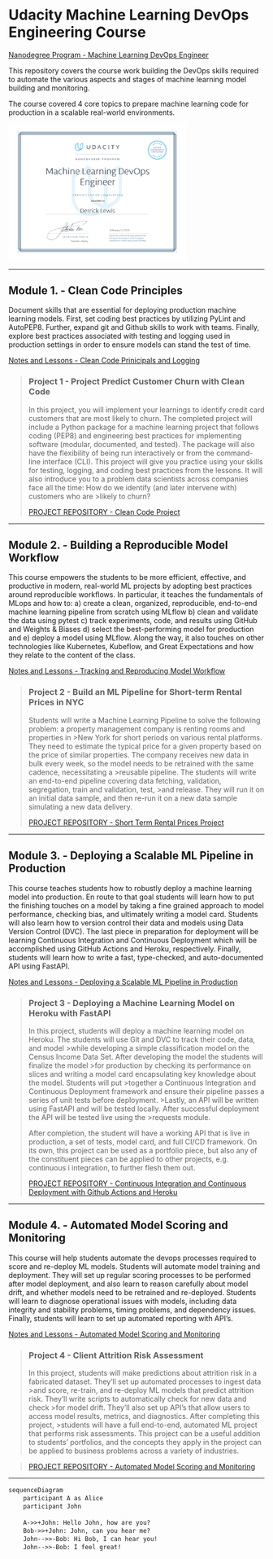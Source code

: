 Udacity Machine Learning DevOps Engineering Course
===============

[Nanodegree Program - Machine Learning DevOps Engineer](https://www.udacity.com/course/machine-learning-dev-ops-engineer-nanodegree--nd0821)

This repository covers the course work building the DevOps skills required to automate the various aspects and stages of machine learning model building and monitoring.

The course covered 4 core topics to prepare machine learning code for production in a scalable real-world environments.

<img src=certificate.png width="350">

---

## Module 1. - Clean Code Principles

Document skills that are essential for deploying production machine learning models. First, set coding best practices by utilizing PyLint and AutoPEP8. Further, expand git and Github skills to work with teams. Finally, explore best practices associated with testing and logging used in production settings in order to ensure models can stand the test of time.

[Notes and Lessons - Clean Code Prinicipals and Logging](1_CLEAN_CODE_PRINCIPLES)

>### Project 1 - Project Predict Customer Churn with Clean Code
>
>In this project, you will implement your learnings to identify credit card customers that are most likely to churn. The completed project will 
>include a Python package for a machine learning project that follows coding (PEP8) and engineering best practices for implementing software 
>(modular, documented, and tested). The package will also have the flexibility of being run interactively or from the command-line interface 
>(CLI). This project will give you practice using your skills for testing, logging, and coding best practices from the lessons. It will also 
>introduce you to a problem data scientists across companies face all the time: How do we identify (and later intervene with) customers who are >likely to churn?
>
>[PROJECT REPOSITORY - Clean Code Project](https://github.com/lewi0332/ML_DevOps_Clean_Code_Principles)

---

 ## Module 2. - Building a Reproducible Model Workflow

This course empowers the students to be more efficient, effective, and productive in modern, real-world ML projects by adopting best practices around reproducible workflows. In particular, it teaches the fundamentals of MLops and how to: a) create a clean, organized, reproducible, end-to-end machine learning pipeline from scratch using MLflow b) clean and validate the data using pytest c) track experiments, code, and results using GitHub and Weights & Biases d) select the best-performing model for production and e) deploy a model using MLflow. Along the way, it also touches on other technologies like Kubernetes, Kubeflow, and Great Expectations and how they relate to the content of the class.

[Notes and Lessons - Tracking and Reproducing Model Workflow](2_BUILDING_A_REPRODUCIBLE_MODEL_WORKFLOW)

>### Project 2 - Build an ML Pipeline for Short-term Rental Prices in NYC
>
>Students will write a Machine Learning Pipeline to solve the following problem: a property management company is renting rooms and properties in >New York for short periods on various rental platforms. They need to estimate the typical price for a given property based on the price of 
>similar properties. The company receives new data in bulk every week, so the model needs to be retrained with the same cadence, necessitating a >reusable pipeline. The students will write an end-to-end pipeline covering data fetching, validation, segregation, train and validation, test, >and release. They will run it on an initial data sample, and then re-run it on a new data sample simulating a new data delivery.
>
>[PROJECT REPOSITORY - Short Term Rental Prices Project](https://github.com/lewi0332/ML_DevOps_build_ml_pipeline_for_short_term_rental_prices)

---

## Module 3. - Deploying a Scalable ML Pipeline in Production

This course teaches students how to robustly deploy a machine learning model into production. En route to that goal students will learn how to put the finishing touches on a model by taking a fine grained approach to model performance, checking bias, and ultimately writing a model card. Students will also learn how to version control their data and models using Data Version Control (DVC). The last piece in preparation for deployment will be learning Continuous Integration and Continuous Deployment which will be accomplished using GitHub Actions and Heroku, respectively. Finally, students will learn how to write a fast, type-checked, and auto-documented API using FastAPI.

[Notes and Lessons - Deploying a Scalable ML Pipeline in Production](3_DEPLOYING_A_SCALABLE_ML_PIPELINE)

>### Project 3 - Deploying a Machine Learning Model on Heroku with FastAPI
>
>In this project, students will deploy a machine learning model on Heroku. The students will use Git and DVC to track their code, data, and model >while developing a simple classification model on the Census Income Data Set. After developing the model the students will finalize the model >for production by checking its performance on slices and writing a model card encapsulating key knowledge about the model. Students will put >together a Continuous Integration and Continuous Deployment framework and ensure their pipeline passes a series of unit tests before deployment. >Lastly, an API will be written using FastAPI and will be tested locally. After successful deployment the API will be tested live using the >requests module.
>
>After completion, the student will have a working API that is live in production, a set of tests, model card, and full CI/CD framework. On its 
>own, this project can be used as a portfolio piece, but also any of the constituent pieces can be applied to other projects, e.g. continuous i
>integration, to further flesh them out.
>
>[PROJECT REPOSITORY - Continuous Integration and Continuous Deployment with Github Actions and Heroku](https://github.com/lewi0332/ML_DevOps_Deploying_a_Machine_Learning_Model)

---

## Module 4. - Automated Model Scoring and Monitoring

This course will help students automate the devops processes required to score and re-deploy ML models. Students will automate model training and deployment. They will set up regular scoring processes to be performed after model deployment, and also learn to reason carefully about model drift, and whether models need to be retrained and re-deployed. Students will learn to diagnose operational issues with models, including data integrity and stability problems, timing problems, and dependency issues. Finally, students will learn to set up automated reporting with API’s.

[Notes and Lessons - Automated Model Scoring and Monitoring](4_MODEL_SCORING_AND_MONITORING)

>### Project 4 - Client Attrition Risk Assessment
>
>In this project, students will make predictions about attrition risk in a fabricated dataset. They’ll set up automated processes to ingest data >and score, re-train, and re-deploy ML models that predict attrition risk. They’ll write scripts to automatically check for new data and check >for model drift. They’ll also set up API’s that allow users to access model results, metrics, and diagnostics. After completing this project, >students will have a full end-to-end, automated ML project that performs risk assessments. This project can be a useful addition to students’ 
>portfolios, and the concepts they apply in the project can be applied to business problems across a variety of industries.

>[PROJECT REPOSITORY - Automated Model Scoring and Monitoring](https://github.com/lewi0332/ML_DevOps_ML_Model_Scoring_and_Monitoring)



---

```mermaid
sequenceDiagram
    participant A as Alice
    participant John

    A->>+John: Hello John, how are you?
    Bob->>+John: John, can you hear me?
    John-->>-Bob: Hi Bob, I can hear you!
    John-->>-Bob: I feel great!
```
